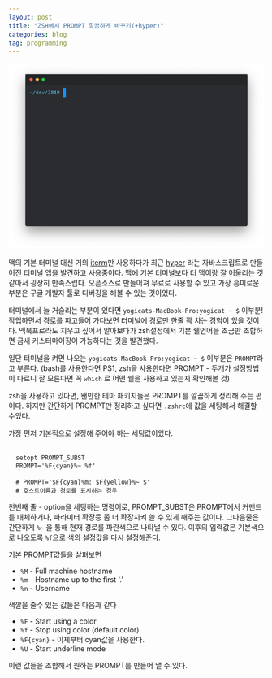 ```yaml
---
layout: post
title: "ZSH에서 PROMPT 깔끔하게 바꾸기(+hyper)"
categories: blog
tag: programming
---
```


![terminal](/uploads/Screen-Shot-2019-04-09.png)

맥의 기본 터미널 대신 거의 [iterm](https://www.iterm2.com/)만 사용하다가 최근 [hyper](https://hyper.is) 라는 자바스크립트로 만들어진 터미널 앱을 발견하고 사용중이다. 맥에 기본 터미널보다 더 맥이랑 잘 어울리는 것 같아서 굉장히 만족스럽다. 오픈소스로 만들어져 무료로 사용할 수 있고 가장 흥미로운 부분은 구글 개발자 툴로 디버깅을 해볼 수 있는 것이었다.

터미널에서 늘 거슬리는 부분이 있다면 `yogicats-MacBook-Pro:yogicat ~ $` 이부분!
작업하면서 경로를 파고들어 가다보면 터미널에 경로만 한줄 꽉 차는 경험이 있을 것이다. 맥북프로라도 지우고 싶어서 알아보다가 zsh설정에서 기본 쉘언어을 조금만 조합하면 금새 커스터마이징이 가능하다는 것을 발견했다.

일단 터미널을 켜면 나오는 `yogicats-MacBook-Pro:yogicat ~ $` 이부분은 `PROMPT`라고 부른다.
(bash를 사용한다면 PS1, zsh을 사용한다면 PROMPT - 두개가 설정방법이 다르니 잘 모른다면 꼭 `which` 로 어떤 쉘을 사용하고 있는지 확인해볼 것)

zsh을 사용하고 있다면, 왠만한 테마 패키지들은 PROMPT를 깔끔하게 정리해 주는 편이다. 하지만 간단하게 PROMPT만 정리하고 싶다면 `.zshrc`에 값을 세팅해서 해결할 수있다.


가장 먼저 기본적으로 설정해 주어야 하는 세팅값이있다.

```shell

  setopt PROMPT_SUBST
  PROMPT='%F{cyan}%~ %f'

  # PROMPT='$F{cyan}%m: $F{yellow}%~ $'
  # 호스트이름과 경로를 표시하는 경우

```

천번째 줄 - option을 세팅하는 명령어로, PROMPT_SUBST은 PROMPT에서 커맨드를 대체하거나, 파라미터 확장등 좀 더 확장시켜 쓸 수 있게 해주는 값이다.
그다음줄은 간단하게 `%~` 을 통해 현재 경로를 파란색으로 나타낼 수 있다. 이후의 입력값은 기본색으로 나오도록 `%f`으로 색의 설정값을 다시 설정해준다.


기본 PROMPT값들을 살펴보면
- `%M` - Full machine hostname
- `%m` - Hostname up to the first '.'
- `%n` - Username

색깔을 줄수 있는 값들은 다음과 같다
- `%F` - Start using a color
- `%f` - Stop using color (default color)
- `%F{cyan}` - 이제부터 cyan값을 사용한다.
- `%U` - Start underline mode

이런 값들을 조합해서 원하는 PROMPT를 만들어 낼 수 있다.

